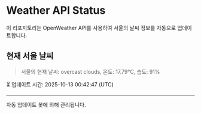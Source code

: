 
# Weather API Status

이 리포지토리는 OpenWeather API를 사용하여 서울의 날씨 정보를 자동으로 업데이트합니다.

## 현재 서울 날씨
> 서울의 현재 날씨: overcast clouds, 온도: 17.79°C, 습도: 91%

⏳ 업데이트 시간: 2025-10-13 00:42:47 (UTC)

---
자동 업데이트 봇에 의해 관리됩니다.
